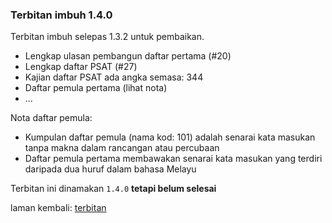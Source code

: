 ---
---

### Terbitan imbuh 1.4.0

Terbitan imbuh selepas 1.3.2 untuk pembaikan.

* Lengkap ulasan pembangun daftar pertama (#20)
* Lengkap daftar PSAT (#27)
* Kajian daftar PSAT ada angka semasa: 344
* Daftar pemula pertama (lihat nota)
* ...

Nota daftar pemula:

* Kumpulan daftar pemula (nama kod: 101) adalah senarai
kata masukan tanpa makna dalam rancangan atau percubaan
* Daftar pemula pertama membawakan senarai kata masukan
yang terdiri daripada dua huruf dalam bahasa Melayu

Terbitan ini dinamakan `1.4.0` **tetapi belum selesai**

laman kembali: [terbitan][0]

  [0]: index.md
